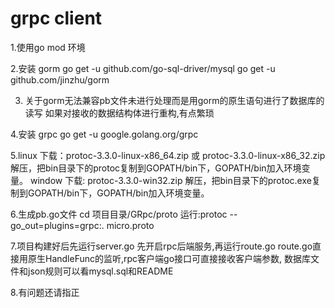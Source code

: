 # grpc client

1.使用go mod 环境

2.安装 gorm 
   go get -u github.com/go-sql-driver/mysql
   go get -u github.com/jinzhu/gorm
   
3. 关于gorm无法兼容pb文件未进行处理而是用gorm的原生语句进行了数据库的读写
   如果对接收的数据结构体进行重构,有点繁琐

4.安装 grpc
 go get -u google.golang.org/grpc
 
 5.linux
    下载：protoc-3.3.0-linux-x86_64.zip 或 protoc-3.3.0-linux-x86_32.zip
        解压，把bin目录下的protoc复制到GOPATH/bin下，GOPATH/bin加入环境变量。
   window
    下载: protoc-3.3.0-win32.zip
    解压，把bin目录下的protoc.exe复制到GOPATH/bin下，GOPATH/bin加入环境变量。
    
 6.生成pb.go文件
   cd 项目目录/GRpc/proto
   运行:protoc --go_out=plugins=grpc:. micro.proto
 
 7.项目构建好后先运行server.go 先开启rpc后端服务,再运行route.go
  route.go直接用原生HandleFunc的监听,rpc客户端go接口可直接接收客户端参数,
  数据库文件和json规则可以看mysql.sql和README
  
  8.有问题还请指正
